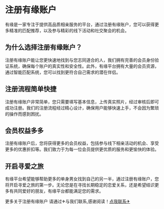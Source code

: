 # 注册有缘账户

有缘是一家专注于提供高品质相亲服务的平台，通过注册有缘账户，您可以获得更多精准的匹配推荐，以及参与精彩的线下活动和社交聚会的机会。

## 为什么选择注册有缘账户？

注册有缘账户能让您更快速地找到与您志同道合的人，我们拥有完善的会员身份验证系统，确保每个账户的真实性和安全性。此外，有缘平台拥有大量的会员资源，通过智能匹配系统，您可以找到更符合自己需求的潜在伴侣。

## 注册流程简单快捷

注册有缘账户非常简单，您只需要填写基本信息，上传真实照片，经过审核后即可成功注册。我们的注册流程经过精心设计，确保用户能够快速上手，不会因为繁琐的操作而感到困扰。

## 会员权益多多

注册有缘账户后，您将获得更多的会员权益，包括参与线下相亲活动的机会、享受更多的优惠折扣等。我们致力于为每一位会员提供更优质的服务和更愉快的体验。

## 开启寻爱之旅

有缘平台希望能够帮助更多的单身男女找到自己的另一半，通过注册有缘账户，您将开启寻爱之旅的第一步。无论您是在寻找长期稳定的恋爱关系，还是希望结识更多有共同爱好的朋友，有缘平台都能满足您的需求。

更多关于注册有缘账户 请通过✈与我们联系,感谢阅读！[点我联系✈](https://home.k02.cc)